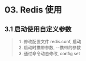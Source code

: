 # 03. Redis 使用

## 3.1 启动使用自定义参数

> 1. 修改配置文件 redis.conf, 启动
> 2. 启动时携带参数,  --携带的参数
> 3. 通过命令动态修改, config set

